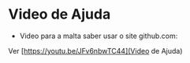 # Video de Ajuda

- Video para a malta saber usar o site github.com: 

Ver [https://youtu.be/JFv6nbwTC44](Video de Ajuda)


